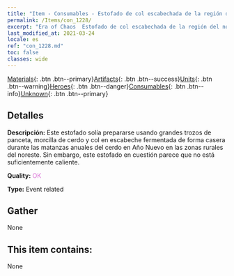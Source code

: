 ```yaml
---
title: "Item - Consumables - Estofado de col escabechada de la región del noreste"
permalink: /Items/con_1228/
excerpt: "Era of Chaos  Estofado de col escabechada de la región del noreste"
last_modified_at: 2021-03-24
locale: es
ref: "con_1228.md"
toc: false
classes: wide
---
```

 [Materials](/es/Items/){: .btn .btn--primary}[Artifacts](/es/Items/Artifacts/){: .btn .btn--success}[Units](/es/Items/Units/){: .btn .btn--warning}[Heroes](/es/Items/Heroes/){: .btn .btn--danger}[Consumables](/es/Items/Consumables/){: .btn .btn--info}[Unknown](/es/Items/Unknown/){: .btn .btn--primary}

## Detalles
 **Descripción:** Este estofado solía prepararse usando grandes trozos de panceta, morcilla de cerdo y col en escabeche fermentada de forma casera durante las matanzas anuales del cerdo en Año Nuevo en las zonas rurales del noreste. Sin embargo, este estofado en cuestión parece que no está suficientemente caliente.

 **Quality:** <span style="color: #DA70D6">OK</span>

 **Type:** Event related

## Gather

  None

## This item contains:

  None

